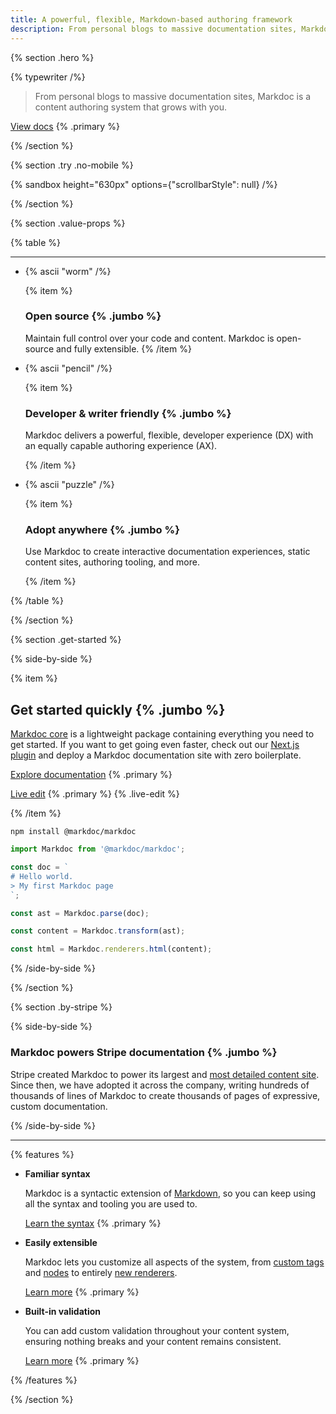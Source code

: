 ```yaml
---
title: A powerful, flexible, Markdown-based authoring framework
description: From personal blogs to massive documentation sites, Markdoc is a content authoring system that grows with you.
---
```


{% section .hero %}

{% typewriter /%}

> From personal blogs to massive documentation sites, Markdoc is a content authoring system that grows with you.

[View docs](/docs/getting-started) {% .primary %}

{% /section %}

{% section .try .no-mobile %}

{% sandbox height="630px" options={"scrollbarStyle": null} /%}

{% /section %}

{% section .value-props %}

{% table %}

---

- {% ascii "worm" /%}

  {% item %}

  ### Open source {% .jumbo %}

  Maintain full control over your code and content. Markdoc is open-source and fully extensible.
  {% /item %}

- {% ascii "pencil" /%}

  {% item %}

  ### Developer & writer friendly {% .jumbo %}

  Markdoc delivers a powerful, flexible, developer experience (DX) with an equally capable authoring experience (AX).

  {% /item %}

- {% ascii "puzzle" /%}

  {% item %}

  ### Adopt anywhere {% .jumbo %}

  Use Markdoc to create interactive documentation experiences, static content sites, authoring tooling, and more.

  {% /item %}

{% /table %}

{% /section %}

{% section .get-started %}

{% side-by-side %}

{% item %}

## Get started quickly {% .jumbo %}

[Markdoc core](https://github.com/markdoc/markdoc) is a lightweight package containing everything you need to get started. If you want to get going even faster, check out our [Next.js plugin](https://github.com/markdoc/next.js) and deploy a Markdoc documentation site with zero boilerplate.

[Explore documentation](/docs/getting-started) {% .primary %}

[Live edit]() {% .primary %} {% .live-edit %}

{% /item %}

```shell
npm install @markdoc/markdoc
```

```js
import Markdoc from '@markdoc/markdoc';

const doc = `
# Hello world.
> My first Markdoc page
`;

const ast = Markdoc.parse(doc);

const content = Markdoc.transform(ast);

const html = Markdoc.renderers.html(content);
```

{% /side-by-side %}

{% /section %}

{% section .by-stripe %}

{% side-by-side %}

### Markdoc powers Stripe documentation {% .jumbo %}

Stripe created Markdoc to power its largest and [most detailed content site](https://stripe.com/docs). Since then, we have adopted it across the company, writing hundreds of thousands of lines of Markdoc to create thousands of pages of expressive, custom documentation.

{% /side-by-side %}

---

{% features %}

- **Familiar syntax**

  Markdoc is a syntactic extension of [Markdown](https://commonmark.org/), so you can keep using all the syntax and tooling you are used to.

  [Learn the syntax](/docs/syntax) {% .primary %}

- **Easily extensible**

  Markdoc lets you customize all aspects of the system, from [custom tags](/docs/tags) and [nodes](/docs/nodes) to entirely [new renderers](/docs/render).

  [Learn more](/docs/render) {% .primary %}

- **Built-in validation**

  You can add custom validation throughout your content system, ensuring nothing breaks and your content remains consistent.

  [Learn more](/docs/validation) {% .primary %}

{% /features %}

{% /section %}
